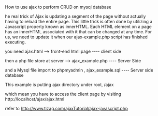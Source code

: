 How to use ajax to perform CRUD on mysql database

he real trick of Ajax is updating a segment of the page without actually having to reload the entire page. This little trick is often done by utilizing a Javascript property known as innerHTML. Each HTML element on a page has an innerHTML associated with it that can be changed at any time. For us, we need to update it when our ajax-example.php script has finished executing.

you need ajax.html              --> front-end html page   ---- client side

then a php file store at server -->  ajax_example.php     ----  Server Side

and a Mysql file import to phpmyadmin , ajax_example.sql  ----  Server side database


This example is putting ajax directory under root, /ajax

which mean you have to access the client page by visiting http://localhost/ajax/ajax.html

refer to http://www.tizag.com/ajaxTutorial/ajax-javascript.php